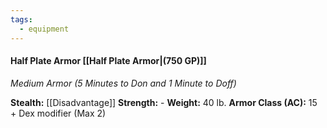 ```yaml
---
tags:
  - equipment
---
```

#### Half Plate Armor [[Half Plate Armor|(750 GP)]]
*Medium Armor (5 Minutes to Don and 1 Minute to Doff)*

**Stealth:** [[Disadvantage]] **Strength:** - **Weight:** 40 lb.
**Armor Class (AC):** 15 + Dex modifier (Max 2)